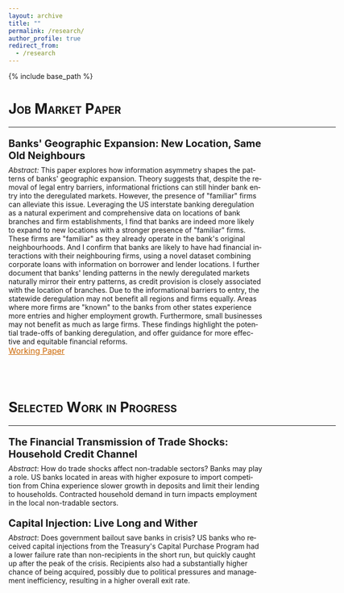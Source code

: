 ```yaml
---
layout: archive
title: ""
permalink: /research/
author_profile: true
redirect_from:
  - /research
---
```


{% include base_path %}


<html>
<head>
<style>

div.abstract {
  max-inline-size: 650px;
  word-wrap: break-word;
  hyphens: auto;
  text-align:justify;
  line-height: 1.5
}

</style>
</head>
<body>



<h1 style="font-variant:small-caps;">Job Market Paper</h1> 
<hr style="width:650px;text-align:left;margin-left:0">

<div lang="en" class="abstract">
<p style="font-size:20px;margin-bottom:-6px"><b>
Banks' Geographic Expansion: New Location, Same Old Neighbours
</b></p>
<p style="font-size:14px;">
<i>Abstract:</i> 
This paper explores how information asymmetry shapes the patterns of banks' geographic expansion. Theory suggests that, despite the removal of legal entry barriers, informational frictions can still hinder bank entry into the deregulated markets. However, the presence of "familiar" firms can alleviate this issue. Leveraging the US interstate banking deregulation as a natural experiment and comprehensive data on locations of bank branches and firm establishments, I find that banks are indeed more likely to expand to new locations with a stronger presence of "familiar" firms. These firms are "familiar" as they already operate in the bank's original neighbourhoods. And I confirm that banks are likely to have had financial interactions with their neighbouring firms, using a novel dataset combining corporate loans with information on borrower and lender locations. I further document that banks' lending patterns in the newly deregulated markets naturally mirror their entry patterns, as credit provision is closely associated with the location of branches. Due to the informational barriers to entry, the statewide deregulation may not benefit all regions and firms equally. Areas where more firms are "known" to the banks from other states experience more entries and higher employment growth. Furthermore, small businesses may not benefit as much as large firms. These findings highlight the potential trade-offs of banking deregulation, and offer guidance for more effective and equitable financial reforms. <br>
<a href="http://KaleungL.github.io/files/JMP_KaleungLam.pdf" style="color:#cc6600;font-size:16px" target="_blank">Working Paper</a>
</p>
</div>
<hr style="width:650px;text-align:left;margin-left:0;visibility:hidden;">


<br>
<h1 style="font-variant:small-caps;">Selected Work in Progress</h1> 
<hr style="width:650px;text-align:left;margin-left:0">

<div lang="en" class="abstract">
<p style="font-size:20px;margin-bottom:-6px;"><b>
The Financial Transmission of Trade Shocks: Household Credit Channel
</b></p>
<p style="font-size:14px;">
<i>Abstract</i>: How do trade shocks affect non-tradable sectors? Banks may play a role. US banks located in areas with higher exposure to import competition from China experience slower growth in deposits and limit their lending to households. Contracted household demand in turn impacts employment in the local non-tradable sectors.
</p>
</div>

<div lang="en" class="abstract">
<p style="font-size:20px;margin-bottom:-6px"><b>
Capital Injection: Live Long and Wither
</b></p>
<p style="font-size:14px;">
<i>Abstract</i>: Does government bailout save banks in crisis? US banks who received capital injections from the Treasury's Capital Purchase Program had a lower failure rate than non-recipients in the short run, but quickly caught up after the peak of the crisis. Recipients also had a substantially higher chance of being acquired, possibly due to political pressures and management inefficiency, resulting in a higher overall exit rate.
</p>
</div>


</body>
</html>